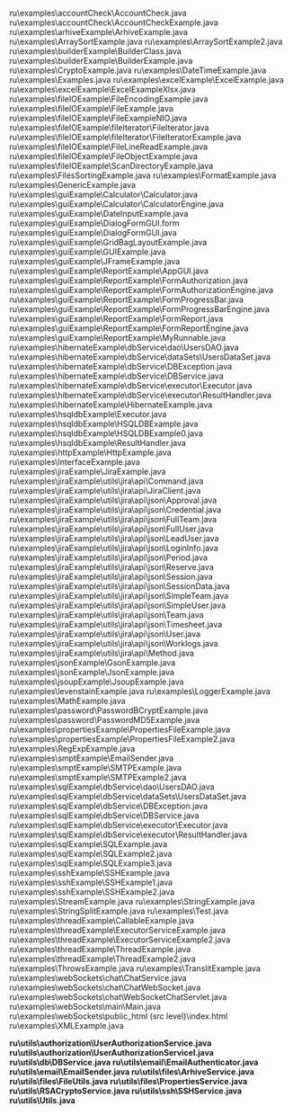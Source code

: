 ru\examples\accountCheck\AccountCheck.java
ru\examples\accountCheck\AccountCheckExample.java
ru\examples\arhiveExample\ArhiveExample.java
ru\examples\ArraySortExample.java
ru\examples\ArraySortExample2.java
ru\examples\builderExample\BuilderClass.java
ru\examples\builderExample\BuilderExample.java
ru\examples\CryptoExample.java
ru\examples\DateTimeExample.java
ru\examples\Examples.java
ru\examples\excelExample\ExcelExample.java
ru\examples\excelExample\ExcelExampleXlsx.java
ru\examples\fileIOExample\FileEncodingExample.java
ru\examples\fileIOExample\FileExample.java
ru\examples\fileIOExample\FileExampleNIO.java
ru\examples\fileIOExample\fileIterator\FileIterator.java
ru\examples\fileIOExample\fileIterator\FileIteratorExample.java
ru\examples\fileIOExample\FileLineReadExample.java
ru\examples\fileIOExample\FileObjectExample.java
ru\examples\fileIOExample\ScanDirectoryExample.java
ru\examples\FilesSortingExample.java
ru\examples\FormatExample.java
ru\examples\GenericExample.java
ru\examples\guiExample\Calculator\Calculator.java
ru\examples\guiExample\Calculator\CalculatorEngine.java
ru\examples\guiExample\DateInputExample.java
ru\examples\guiExample\DialogFormGUI.form
ru\examples\guiExample\DialogFormGUI.java
ru\examples\guiExample\GridBagLayoutExample.java
ru\examples\guiExample\GUIExample.java
ru\examples\guiExample\JFrameExample.java
ru\examples\guiExample\ReportExample\AppGUI.java
ru\examples\guiExample\ReportExample\FormAuthorization.java
ru\examples\guiExample\ReportExample\FormAuthorizationEngine.java
ru\examples\guiExample\ReportExample\FormProgressBar.java
ru\examples\guiExample\ReportExample\FormProgressBarEngine.java
ru\examples\guiExample\ReportExample\FormReport.java
ru\examples\guiExample\ReportExample\FormReportEngine.java
ru\examples\guiExample\ReportExample\MyRunnable.java
ru\examples\hibernateExample\dbService\dao\UsersDAO.java
ru\examples\hibernateExample\dbService\dataSets\UsersDataSet.java
ru\examples\hibernateExample\dbService\DBException.java
ru\examples\hibernateExample\dbService\DBService.java
ru\examples\hibernateExample\dbService\executor\Executor.java
ru\examples\hibernateExample\dbService\executor\ResultHandler.java
ru\examples\hibernateExample\HibernateExample.java
ru\examples\hsqldbExample\Executor.java
ru\examples\hsqldbExample\HSQLDBExample.java
ru\examples\hsqldbExample\HSQLDBExample0.java
ru\examples\hsqldbExample\ResultHandler.java
ru\examples\httpExample\HttpExample.java
ru\examples\InterfaceExample.java
ru\examples\jiraExample\JiraExample.java
ru\examples\jiraExample\utils\jira\api\Command.java
ru\examples\jiraExample\utils\jira\api\JiraClient.java
ru\examples\jiraExample\utils\jira\api\json\Approval.java
ru\examples\jiraExample\utils\jira\api\json\Credential.java
ru\examples\jiraExample\utils\jira\api\json\FullTeam.java
ru\examples\jiraExample\utils\jira\api\json\FullUser.java
ru\examples\jiraExample\utils\jira\api\json\LeadUser.java
ru\examples\jiraExample\utils\jira\api\json\LoginInfo.java
ru\examples\jiraExample\utils\jira\api\json\Period.java
ru\examples\jiraExample\utils\jira\api\json\Reserve.java
ru\examples\jiraExample\utils\jira\api\json\Session.java
ru\examples\jiraExample\utils\jira\api\json\SessionData.java
ru\examples\jiraExample\utils\jira\api\json\SimpleTeam.java
ru\examples\jiraExample\utils\jira\api\json\SimpleUser.java
ru\examples\jiraExample\utils\jira\api\json\Team.java
ru\examples\jiraExample\utils\jira\api\json\Timesheet.java
ru\examples\jiraExample\utils\jira\api\json\User.java
ru\examples\jiraExample\utils\jira\api\json\Worklogs.java
ru\examples\jiraExample\utils\jira\api\Method.java
ru\examples\jsonExample\GsonExample.java
ru\examples\jsonExample\JsonExample.java
ru\examples\jsoupExample\JsoupExample.java
ru\examples\levenstainExample.java
ru\examples\LoggerExample.java
ru\examples\MathExample.java
ru\examples\password\PasswordBCryptExample.java
ru\examples\password\PasswordMD5Example.java
ru\examples\propertiesExample\PropertiesFileExample.java
ru\examples\propertiesExample\PropertiesFileExample2.java
ru\examples\RegExpExample.java
ru\examples\smptExample\EmailSender.java
ru\examples\smptExample\SMTPExample.java
ru\examples\smptExample\SMTPExample2.java
ru\examples\sqlExample\dbService\dao\UsersDAO.java
ru\examples\sqlExample\dbService\dataSets\UsersDataSet.java
ru\examples\sqlExample\dbService\DBException.java
ru\examples\sqlExample\dbService\DBService.java
ru\examples\sqlExample\dbService\executor\Executor.java
ru\examples\sqlExample\dbService\executor\ResultHandler.java
ru\examples\sqlExample\SQLExample.java
ru\examples\sqlExample\SQLExample2.java
ru\examples\sqlExample\SQLExample3.java
ru\examples\sshExample\SSHExample.java
ru\examples\sshExample\SSHExample1.java
ru\examples\sshExample\SSHExample2.java
ru\examples\StreamExample.java
ru\examples\StringExample.java
ru\examples\StringSplitExample.java
ru\examples\Test.java
ru\examples\threadExample\CallableExample.java
ru\examples\threadExample\ExecutorServiceExample.java
ru\examples\threadExample\ExecutorServiceExample2.java
ru\examples\threadExample\ThreadExample.java
ru\examples\threadExample\ThreadExample2.java
ru\examples\ThrowsExample.java
ru\examples\TranslitExample.java
ru\examples\webSockets\chat\ChatService.java
ru\examples\webSockets\chat\ChatWebSocket.java
ru\examples\webSockets\chat\WebSocketChatServlet.java
ru\examples\webSockets\main\Main.java
ru\examples\webSockets\public_html (src level)\index.html
ru\examples\XMLExample.java

**ru\utils\authorization\UserAuthorizationService.java
ru\utils\authorization\UserAuthorizationServiceI.java
ru\utils\db\DBService.java
ru\utils\email\EmailAuthenticator.java
ru\utils\email\EmailSender.java
ru\utils\files\ArhiveService.java
ru\utils\files\FileUtils.java
ru\utils\files\PropertiesService.java
ru\utils\RSACryptoService.java
ru\utils\ssh\SSHService.java
ru\utils\Utils.java**
